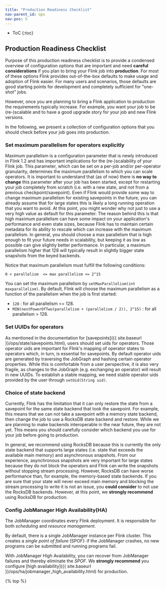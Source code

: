 ```yaml
---
title: "Production Readiness Checklist"
nav-parent_id: ops
nav-pos: 5
---
```

<!--
Licensed to the Apache Software Foundation (ASF) under one
or more contributor license agreements.  See the NOTICE file
distributed with this work for additional information
regarding copyright ownership.  The ASF licenses this file
to you under the Apache License, Version 2.0 (the
"License"); you may not use this file except in compliance
with the License.  You may obtain a copy of the License at

  http://www.apache.org/licenses/LICENSE-2.0

Unless required by applicable law or agreed to in writing,
software distributed under the License is distributed on an
"AS IS" BASIS, WITHOUT WARRANTIES OR CONDITIONS OF ANY
KIND, either express or implied.  See the License for the
specific language governing permissions and limitations
under the License.
-->

* ToC
{:toc}

## Production Readiness Checklist

Purpose of this production readiness checklist is to provide a condensed overview of configuration options that are
important and need **careful considerations** if you plan to bring your Flink job into **production**. For most of these options
Flink provides out-of-the-box defaults to make usage and adoption of Flink easier. For many users and scenarios, those
defaults are good starting points for development and completely sufficient for "one-shot" jobs. 

However, once you are planning to bring a Flink application to production the requirements typically increase. For example,
you want your job to be (re-)scalable and to have a good upgrade story for your job and new Flink versions.

In the following, we present a collection of configuration options that you should check before your job goes into production.

### Set maximum parallelism for operators explicitly

Maximum parallelism is a configuration parameter that is newly introduced in Flink 1.2 and has important implications
for the (re-)scalability of your Flink job. This parameter, which can be set on a per-job and/or per-operator granularity,
determines the maximum parallelism to which you can scale operators. It is important to understand that (as of now) there
is **no way to change** this parameter after your job has been started, except for restarting your job completely 
from scratch (i.e. with a new state, and not from a previous checkpoint/savepoint). Even if Flink would provide some way
to change maximum parallelism for existing savepoints in the future, you can already assume that for large states this is 
likely a long running operation that you want to avoid. At this point, you might wonder why not just to use a very high
value as default for this parameter. The reason behind this is that high maximum parallelism can have some impact on your
application's performance and even state sizes, because Flink has to maintain certain metadata for its ability to rescale which
can increase with the maximum parallelism. In general, you should choose a max parallelism that is high enough to fit your
future needs in scalability, but keeping it as low as possible can give slightly better performance. In particular,
a maximum parallelism higher that 128 will typically result in slightly bigger state snapshots from the keyed backends.

Notice that maximum parallelism must fulfill the following conditions:

`0 < parallelism  <= max parallelism <= 2^15`

You can set the maximum parallelism by `setMaxParallelism(int maxparallelism)`. By default, Flink will choose the maximum
parallelism as a function of the parallelism when the job is first started:

- `128` : for all parallelism <= 128.
- `MIN(nextPowerOfTwo(parallelism + (parallelism / 2)), 2^15)` : for all parallelism > 128.

### Set UUIDs for operators

As mentioned in the documentation for [savepoints]({{ site.baseurl }}/ops/state/savepoints.html), users should set uids for
operators. Those operator uids are important for Flink's mapping of operator states to operators which, in turn, is 
essential for savepoints. By default operator uids are generated by traversing the JobGraph and hashing certain operator 
properties. While this is comfortable from a user perspective, it is also very fragile, as changes to the JobGraph (e.g.
exchanging an operator) will result in new UUIDs. To establish a stable mapping, we need stable operator uids provided 
by the user through `setUid(String uid)`.

### Choice of state backend

Currently, Flink has the limitation that it can only restore the state from a savepoint for the same state backend that
took the savepoint. For example, this means that we can not take a savepoint with a memory state backend, then change
the job to use a RocksDB state backend and restore. While we are planning to make backends interoperable in the near
future, they are not yet. This means you should carefully consider which backend you use for your job before going to
production.

In general, we recommend using RocksDB because this is currently the only state backend that supports large states (i.e.
state that exceeds the available main memory) and asynchronous snapshots. From our experience, asynchronous snapshots are
very important for large states because they do not block the operators and Flink can write the snapshots without stopping 
stream processing. However, RocksDB can have worse performance than, for example, the memory-based state backends. If
you are sure that your state will never exceed main memory and blocking the stream processing to write it is not an issue,
you **could consider** to not use the RocksDB backends. However, at this point, we **strongly recommend** using RocksDB
for production.

### Config JobManager High Availability(HA)

The JobManager coordinates every Flink deployment. It is responsible for both *scheduling* and *resource management*.

By default, there is a single JobManager instance per Flink cluster. This creates a *single point of failure* (SPOF): 
if the JobManager crashes, no new programs can be submitted and running programs fail.

With JobManager High Availability, you can recover from JobManager failures and thereby eliminate the *SPOF*. 
We **strongly recommend** you configure [high availability]({{ site.baseurl }}/ops/ha/jobmanager_high_availability.html) for production.

{% top %}
